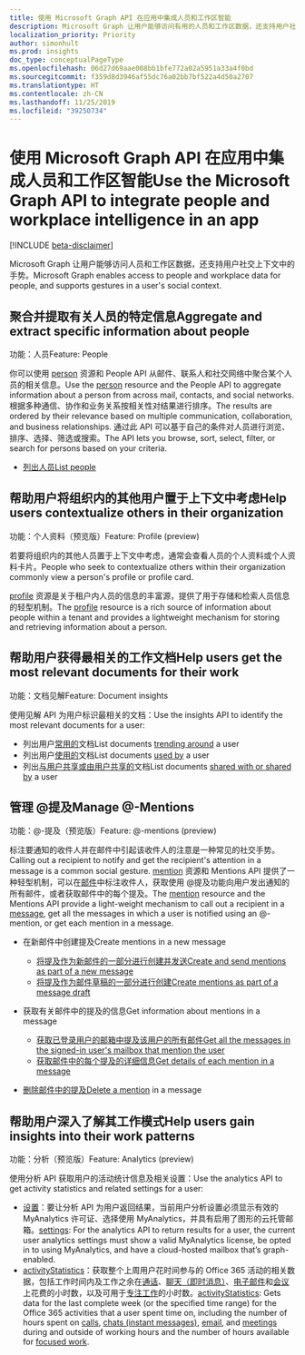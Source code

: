 ```yaml
---
title: 使用 Microsoft Graph API 在应用中集成人员和工作区智能
description: Microsoft Graph 让用户能够访问有用的人员和工作区数据，还支持用户社交上下文中的社交手势。
localization_priority: Priority
author: simonhult
ms.prod: insights
doc_type: conceptualPageType
ms.openlocfilehash: 06d27d69aae008bb1bfe772a02a5951a33a4f0bd
ms.sourcegitcommit: f359d8d3946af55dc76a02bb7bf522a4d50a2707
ms.translationtype: HT
ms.contentlocale: zh-CN
ms.lasthandoff: 11/25/2019
ms.locfileid: "39250734"
---
```

# <a name="use-the-microsoft-graph-api-to-integrate-people-and-workplace-intelligence-in-an-app"></a><span data-ttu-id="33312-103">使用 Microsoft Graph API 在应用中集成人员和工作区智能</span><span class="sxs-lookup"><span data-stu-id="33312-103">Use the Microsoft Graph API to integrate people and workplace intelligence in an app</span></span>

[!INCLUDE [beta-disclaimer](../../includes/beta-disclaimer.md)]

<span data-ttu-id="33312-104">Microsoft Graph 让用户能够访问人员和工作区数据，还支持用户社交上下文中的手势。</span><span class="sxs-lookup"><span data-stu-id="33312-104">Microsoft Graph enables access to people and workplace data for people, and supports gestures in a user's social context.</span></span>

## <a name="aggregate-and-extract-specific-information-about-people"></a><span data-ttu-id="33312-105">聚合并提取有关人员的特定信息</span><span class="sxs-lookup"><span data-stu-id="33312-105">Aggregate and extract specific information about people</span></span>

<span data-ttu-id="33312-106">功能：人员</span><span class="sxs-lookup"><span data-stu-id="33312-106">Feature: People</span></span>

<span data-ttu-id="33312-107">你可以使用 [person](../resources/person.md) 资源和 People API 从邮件、联系人和社交网络中聚合某个人员的相关信息。</span><span class="sxs-lookup"><span data-stu-id="33312-107">Use the [person](../resources/person.md) resource and the People API to aggregate information about a person from across mail, contacts, and social networks.</span></span> <span data-ttu-id="33312-108">根据多种通信、协作和业务关系按相关性对结果进行排序。</span><span class="sxs-lookup"><span data-stu-id="33312-108">The results are ordered by their relevance based on multiple communication, collaboration, and business relationships.</span></span> <span data-ttu-id="33312-109">通过此 API 可以基于自己的条件对人员进行浏览、排序、选择、筛选或搜索。</span><span class="sxs-lookup"><span data-stu-id="33312-109">The API lets you browse, sort, select, filter, or search for persons based on your criteria.</span></span>

- [<span data-ttu-id="33312-110">列出人员</span><span class="sxs-lookup"><span data-stu-id="33312-110">List people</span></span>](../api/user-list-people.md)

## <a name="help-users-contextualize-others-in-their-organization"></a><span data-ttu-id="33312-111">帮助用户将组织内的其他用户置于上下文中考虑</span><span class="sxs-lookup"><span data-stu-id="33312-111">Help users contextualize others in their organization</span></span>

<span data-ttu-id="33312-112">功能：个人资料（预览版）</span><span class="sxs-lookup"><span data-stu-id="33312-112">Feature: Profile (preview)</span></span>

<span data-ttu-id="33312-113">若要将组织内的其他人员置于上下文中考虑，通常会查看人员的个人资料或个人资料卡片。</span><span class="sxs-lookup"><span data-stu-id="33312-113">People who seek to contextualize others within their organization commonly view a person's profile or profile card.</span></span> 

<span data-ttu-id="33312-114">[profile](../resources/profile.md) 资源是关于租户内人员的信息的丰富源，提供了用于存储和检索人员信息的轻型机制。</span><span class="sxs-lookup"><span data-stu-id="33312-114">The [profile](../resources/profile.md) resource is a rich source of information about people within a tenant and provides a lightweight mechanism for storing and retrieving information about a person.</span></span> 

## <a name="help-users-get-the-most-relevant-documents-for-their-work"></a><span data-ttu-id="33312-115">帮助用户获得最相关的工作文档</span><span class="sxs-lookup"><span data-stu-id="33312-115">Help users get the most relevant documents for their work</span></span>

<span data-ttu-id="33312-116">功能：文档见解</span><span class="sxs-lookup"><span data-stu-id="33312-116">Feature: Document insights</span></span>

<span data-ttu-id="33312-117">使用见解 API 为用户标识最相关的文档：</span><span class="sxs-lookup"><span data-stu-id="33312-117">Use the insights API to identify the most relevant documents for a user:</span></span>

- <span data-ttu-id="33312-118">列出用户[常用的](../api/insights-list-trending.md)文档</span><span class="sxs-lookup"><span data-stu-id="33312-118">List documents [trending around](../api/insights-list-trending.md) a user</span></span>
- <span data-ttu-id="33312-119">列出用户[使用的](../api/insights-list-used.md)文档</span><span class="sxs-lookup"><span data-stu-id="33312-119">List documents [used by](../api/insights-list-used.md) a user</span></span>
- <span data-ttu-id="33312-120">列出[与用户共享或由用户共享的](../api/insights-list-shared.md)文档</span><span class="sxs-lookup"><span data-stu-id="33312-120">List documents [shared with or shared by](../api/insights-list-shared.md) a user</span></span>

## <a name="manage--mentions"></a><span data-ttu-id="33312-121">管理 @提及</span><span class="sxs-lookup"><span data-stu-id="33312-121">Manage @-Mentions</span></span>

<span data-ttu-id="33312-122">功能：@-提及（预览版）</span><span class="sxs-lookup"><span data-stu-id="33312-122">Feature: @-mentions (preview)</span></span>

<span data-ttu-id="33312-123">标注要通知的收件人并在邮件中引起该收件人的注意是一种常见的社交手势。</span><span class="sxs-lookup"><span data-stu-id="33312-123">Calling out a recipient to notify and get the recipient's attention in a message is a common social gesture.</span></span>
<span data-ttu-id="33312-124">[mention](../resources/mention.md) 资源和 Mentions API 提供了一种轻型机制，可以在[邮件](../resources/message.md)中标注收件人，获取使用 @提及功能向用户发出通知的所有邮件，或者获取邮件中的每个提及。</span><span class="sxs-lookup"><span data-stu-id="33312-124">The [mention](../resources/mention.md) resource and the Mentions API provide a light-weight mechanism to call out a recipient in a [message](../resources/message.md), get all the messages in which a user is notified using an @-mention, or get each mention in a message.</span></span>

<!--
Include the next sentence when supporting events.

**Mention** is also supported by [Event](../resources/event.md).

-->

- <span data-ttu-id="33312-125">在新邮件中创建提及</span><span class="sxs-lookup"><span data-stu-id="33312-125">Create mentions in a new message</span></span>

  - [<span data-ttu-id="33312-126">将提及作为新邮件的一部分进行创建并发送</span><span class="sxs-lookup"><span data-stu-id="33312-126">Create and send mentions as part of a new message</span></span>](../api/user-sendmail.md#request-2)
  - [<span data-ttu-id="33312-127">将提及作为邮件草稿的一部分进行创建</span><span class="sxs-lookup"><span data-stu-id="33312-127">Create mentions as part of a message draft</span></span>](../api/user-post-messages.md#request-2)

- <span data-ttu-id="33312-128">获取有关邮件中的提及的信息</span><span class="sxs-lookup"><span data-stu-id="33312-128">Get information about mentions in a message</span></span>

  - [<span data-ttu-id="33312-129">获取已登录用户的邮箱中提及该用户的所有邮件</span><span class="sxs-lookup"><span data-stu-id="33312-129">Get all the messages in the signed-in user's mailbox that mention the user</span></span>](../api/user-list-messages.md#request-2)
  - [<span data-ttu-id="33312-130">获取邮件中的每个提及的详细信息</span><span class="sxs-lookup"><span data-stu-id="33312-130">Get details of each mention in a message</span></span>](../api/message-get.md#request-2)

- <span data-ttu-id="33312-131">[删除邮件中的提及](../api/message-delete.md#request-2)</span><span class="sxs-lookup"><span data-stu-id="33312-131">[Delete a mention](../api/message-delete.md#request-2) in a message</span></span>


## <a name="help-users-gain-insights-into-their-work-patterns"></a><span data-ttu-id="33312-132">帮助用户深入了解其工作模式</span><span class="sxs-lookup"><span data-stu-id="33312-132">Help users gain insights into their work patterns</span></span>

<span data-ttu-id="33312-133">功能：分析（预览版）</span><span class="sxs-lookup"><span data-stu-id="33312-133">Feature: Analytics (preview)</span></span>

<span data-ttu-id="33312-134">使用分析 API 获取用户的活动统计信息及相关设置：</span><span class="sxs-lookup"><span data-stu-id="33312-134">Use the analytics API to get activity statistics and related settings for a user:</span></span>

- <span data-ttu-id="33312-135">[设置](../resources/settings.md)：要让分析 API 为用户返回结果，当前用户分析设置必须显示有效的 MyAnalytics 许可证、选择使用 MyAnalytics，并具有启用了图形的云托管邮箱。</span><span class="sxs-lookup"><span data-stu-id="33312-135">[settings](../resources/settings.md): For the analytics API to return results for a user, the current user analytics settings must show a valid MyAnalytics license, be opted in to using MyAnalytics, and have a cloud-hosted mailbox that’s graph-enabled.</span></span>
- <span data-ttu-id="33312-136">[activityStatistics](../resources/activitystatistics.md)：获取整个上周用户花时间参与的 Office 365 活动的相关数据，包括工作时间内及工作之余在[通话](callactivitystatistics.md)、[聊天（即时消息）](chatactivitystatistics.md)、[电子邮件](emailactivitystatistics.md)和[会议](meetingactivitystatistics.md)上花费的小时数，以及可用于[专注工作](focusactivitystatistics.md)的小时数。</span><span class="sxs-lookup"><span data-stu-id="33312-136">[activityStatistics](../resources/activitystatistics.md): Gets data for the last complete week (or the specified time range) for the Office 365 activities that a user spent time on, including the number of hours spent on [calls](callactivitystatistics.md), [chats (instant messages)](chatactivitystatistics.md), [email](emailactivitystatistics.md), and [meetings](meetingactivitystatistics.md) during and outside of working hours and the number of hours available for [focused work](focusactivitystatistics.md).</span></span>
